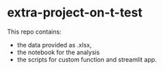 # extra-project-on-t-test
This repo contains:
* the data provided as .xlsx,
* the notebook for the analysis
* the scripts for custom function and streamlit app.
